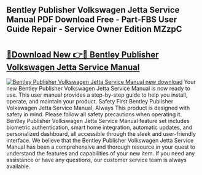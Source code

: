## Bentley Publisher Volkswagen Jetta Service Manual PDF Download Free - Part-FBS User Guide Repair - Service Owner Edition MZzpC

# <h2><a href="http://bc74082.oget.top/?id=Bentley+Publisher+Volkswagen+Jetta+Service+Manual">🔗Download New 👉🔴 Bentley Publisher Volkswagen Jetta Service Manual</a></h2>

[![Bentley Publisher Volkswagen Jetta Service Manual new download](https://i.imgur.com/5g1atiW.png)](http://bc74082.oget.top/?id=Bentley+Publisher+Volkswagen+Jetta+Service+Manual)
Your new Bentley Publisher Volkswagen Jetta Service Manual is now ready to use. This user manual provides a step-by-step guide to help you install, operate, and maintain your product. Safety First Bentley Publisher Volkswagen Jetta Service Manual, Always This product is designed with safety in mind. Please follow all safety precautions when operating it. Bentley Publisher Volkswagen Jetta Service Manual feature set includes biometric authentication, smart home integration, automatic updates, and personalized dashboard, all accessible through the sleek and user-friendly interface. We believe that the Bentley Publisher Volkswagen Jetta Service Manual has been a comprehensive and thorough resource in your quest to understand the features and capabilities of your new item. If you need any assistance or have any questions, our customer service team is always available.
